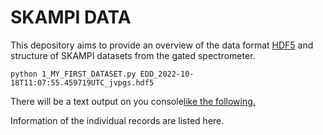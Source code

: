 # SKAMPI DATA
This depository aims to provide an overview of the data format [HDF5](https://docs.h5py.org/en/stable/) and structure of SKAMPI datasets from
the gated spectrometer.


```
python 1_MY_FIRST_DATASET.py EDD_2022-10-18T11:07:55.459719UTC_jvpgs.hdf5
```

There will be a text output on you console[like the following.](https://github.com/hrkloeck/SKAMPI_DATA/blob/main/data_structure_info/EDD_2022-10-18T11%3A07%3A55.459719UTC_jvpgs.hdf5_data_structure_info)

Information of the individual records are listed here.
